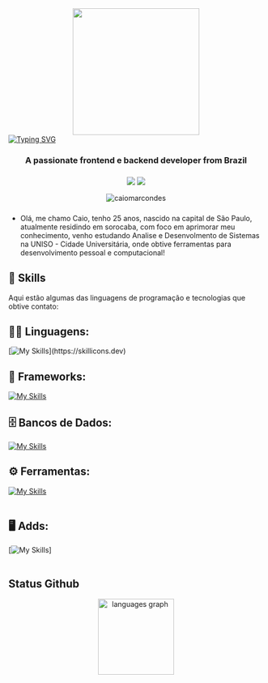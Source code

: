 <div align="center">
<img src="https://i.imgur.com/o3hdSRl.png" width="250" height="250">
</div>
<a href="https://git.io/typing-svg"><img src="https://readme-typing-svg.demolab.com?font=Teko&weight=600&size=36&pause=1000&color=F7F7F7&center=true&random=false&width=800&height=160&lines=Hi+%F0%9F%91%8B%2C+I'm+Caio+Marcondes" alt="Typing SVG" /></a>
<h3 align="center">A passionate frontend e backend developer from Brazil</h3>

###

<div align="center">
<a href="https://instagram.com/caiopng" target="_blank"><img loading="lazy" src="https://img.shields.io/badge/-Instagram-%23E4405F?style=for-the-badge&logo=instagram&logoColor=white" target="_blank"></a>
<a href="https://www.linkedin.com/in/marcondescaio" target="_blank"><img loading="lazy" src="https://img.shields.io/badge/-LinkedIn-%230077B5?style=for-the-badge&logo=linkedin&logoColor=white" target="_blank"></a>   
<p align="center"> <img src="https://komarev.com/ghpvc/?username=caiomarcondes&label=Profile%20views&color=0e75b6&style=flat" alt="caiomarcondes" /> </p>
</div>

###

- Olá, me chamo Caio, tenho 25 anos, nascido na capital de São Paulo, atualmente residindo em sorocaba, com foco em aprimorar meu conhecimento, venho estudando Analise e Desenvolmento de Sistemas na UNISO - Cidade Universitária, onde obtive ferramentas para desenvolvimento pessoal e computacional!

## 🚀 Skills

Aqui estão algumas das linguagens de programação e tecnologias que obtive contato:

## 👨‍💻 Linguagens: 
[![My Skills](https://skillicons.dev/icons?i=html,css,python,javascript,js,)](https://skillicons.dev)

## 🧰 Frameworks: 
[![My Skills](https://skillicons.dev/icons?i=bootstrap,flutter,ngnix)](https://skillicons.dev)

## 🗄️ Bancos de Dados: 
[![My Skills](https://skillicons.dev/icons?i=mysql,mongo)](https://skillicons.dev)

## ⚙️ Ferramentas:
[![My Skills](https://skillicons.dev/icons?i=linux,aws,azure,docker,git)](https://skillicons.dev)<br><br>

## 🖥️ Adds:
[![My Skills](https://skillicons.dev/icons?i=figma,grafana,discord)]<br><br>


## Status Github
<div align="center">
  <img src="https://github-readme-stats.vercel.app/api/top-langs?username=caiomarcondes&locale=en&hide_title=false&layout=compact&card_width=320&langs_count=10&theme=dark&hide_border=true&order=2" height="150" alt="languages graph"  />
</div>



